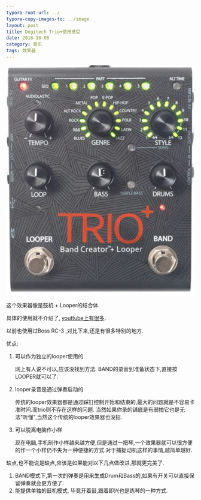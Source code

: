 ```yaml
---
typora-root-url: ../
typora-copy-images-to: ../image
layout: post
title: Degitech Trio+使用感受
date: 2018-10-08
category: 音乐
tags: 效果器
---
```






![Xnip2019-01-15_17-33-16](/image/Xnip2019-01-15_17-33-16.jpg)



这个效果器像是鼓机 + Looper的结合体. 

具体的使用就不介绍了,  [youttube上有很多](https://www.youtube.com/results?search_query=degitech+trio%2B).

以前也使用过Boss RC-3 ,对比下来,还是有很多特别的地方.



优点:

1. 可以作为独立的looper使用的

   网上有人说不可以,应该没找到方法. BAND的录音到准备状态下,直接按LOOPER就可以了.

2. looper录音是通过弹奏启动的

   传统的looper效果器都是通过踩钉控制开始和结束的,最大的问题就是不容易卡准时间.而trio则不存在这样的问题. 当然如果你录的铺底是有弱拍它也是无法"听懂",当然这个传统的looper效果器也没招.

3. 可以脱离电脑作小样

   现在电脑,手机制作小样越来越方便,但是通过一把琴,一个效果器就可以很方便的作一个小样仍不失为一种便捷的方式.对于捕捉动机这样的事情,越简单越好.



缺点,也不能说是缺点,应该是如果能对以下几点做改进,那就更完美了.

1. BAND模式下,第一次的弹奏是用来生成Drum和Bass的,如果有开关可以直接保留弹奏就会更方便了.
2. 能提供单独的鼓机模式. 毕竟开着鼓,跟着即兴也是练琴的一种方式.